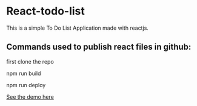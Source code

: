 # React-todo-list

This is a simple To Do List Application made with reactjs.


## Commands used to publish react files in github:
first clone the repo

npm run build

npm run deploy

[See the demo here](https://HenokB./React-todo-list.io)


